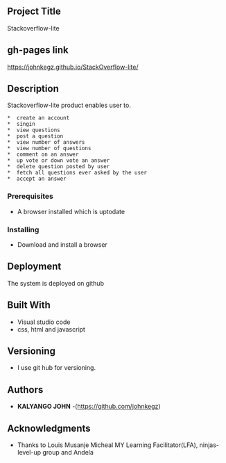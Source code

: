 ## Project Title

Stackoverflow-lite

## gh-pages link
https://johnkegz.github.io/StackOverflow-lite/


## Description
Stackoverflow-lite product enables user to.

    *  create an account
    *  singin
    *  view questions
    *  post a question
    *  view number of answers
    *  view number of questions
    *  comment on an answer
    *  up vote or down vote an answer
    *  delete question posted by user
    *  fetch all questions ever asked by the user
    *  accept an answer

### Prerequisites

 *  A browser installed which is uptodate

### Installing

 * Download and install a browser

## Deployment

The system is deployed on github

## Built With

* Visual studio code
* css, html and javascript

## Versioning

 * I use git hub for versioning.

## Authors

* **KALYANGO JOHN** -(https://github.com/johnkegz)

## Acknowledgments

* Thanks to Louis Musanje Micheal MY Learning Facilitator(LFA), ninjas-level-up group and Andela
